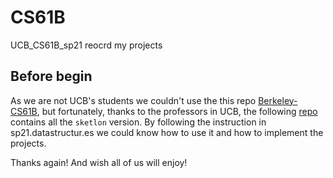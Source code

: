 # CS61B
UCB_CS61B_sp21 reocrd my projects

## Before begin
As we are not UCB's students we couldn't use the this repo [Berkeley-CS61B](https://github.com/Berkeley-CS61B-Student), but fortunately, thanks to the professors in UCB, the following [repo](https://github.com/Berkeley-CS61B) contains all the `sketlon` version. By following the instruction in sp21.datastructur.es we could know how to use it and how to implement the projects.

Thanks again! And wish all of us will enjoy!
